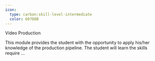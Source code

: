 ```yaml
---
icon:
  type: carbon:skill-level-intermediate
  color: 607D8B
---
```

Video Production

This module provides the student with the opportunity to apply his/her knowledge of the production pipeline. The student will learn the skills require ... 
